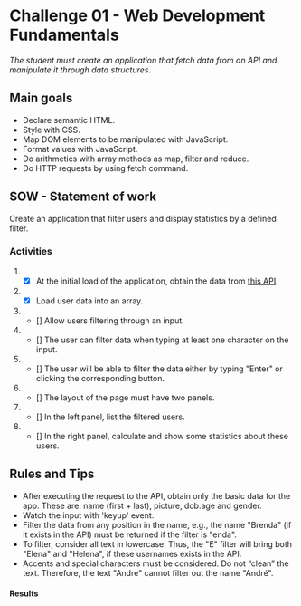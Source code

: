 # Challenge 01 - Web Development Fundamentals

_The student must create an application that fetch data from an API and manipulate it through data structures._

## Main goals

-   Declare semantic HTML.
-   Style with CSS.
-   Map DOM elements to be manipulated with JavaScript.
-   Format values with JavaScript.
-   Do arithmetics with array methods as map, filter and reduce.
-   Do HTTP requests by using fetch command.

## SOW - Statement of work

Create an application that filter users and display statistics by a defined filter.

### Activities

1.  -   [x] At the initial load of the application, obtain the data from [this API](https://randomuser.me/api/?Seed=javascript&results=100&nat=BR&noinfo).
2.  -   [x] Load user data into an array.
3.  -   [] Allow users filtering through an input.
4.  -   [] The user can filter data when typing at least one character on the input.
5.  -   [] The user will be able to filter the data either by typing "Enter" or clicking the corresponding button.
6.  -   [] The layout of the page must have two panels.
7.  -   [] In the left panel, list the filtered users.
8.  -   [] In the right panel, calculate and show some statistics about these users.

## Rules and Tips

-   After executing the request to the API, obtain only the basic data for the app. These are: name (first + last), picture, dob.age and gender.
-   Watch the input with 'keyup' event.
-   Filter the data from any position in the name, e.g., the name "Brenda" (if it exists in the API) must be returned if the filter is "enda".
-   To filter, consider all text in lowercase. Thus, the "E" filter will bring both "Elena" and "Helena", if these usernames exists in the API.
-   Accents and special characters must be considered. Do not “clean” the text. Therefore, the text "Andre" cannot filter out the name "André".

#### Results
